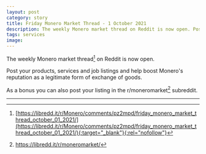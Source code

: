 ```yaml
---
layout: post
category: story
title: Friday Monero Market Thread - 1 October 2021
description: The weekly Monero market thread on Reddit is now open. Post your products, services and job listings.
tags: services
image: 
---
```


The weekly Monero market thread[^1] on Reddit is now open. 

Post your products, services and job listings and help boost Monero's reputation as a legitimate form of exchange of goods.

As a bonus you can also post your listing in the r/moneromarket[^2] subreddit.

---

[^1]: [https://libredd.it/r/Monero/comments/pz2mpd/friday_monero_market_thread_october_01_2021/](https://libredd.it/r/Monero/comments/pz2mpd/friday_monero_market_thread_october_01_2021/){:target="_blank"}{:rel="nofollow"}
[^2]: https://libredd.it/r/moneromarket/
